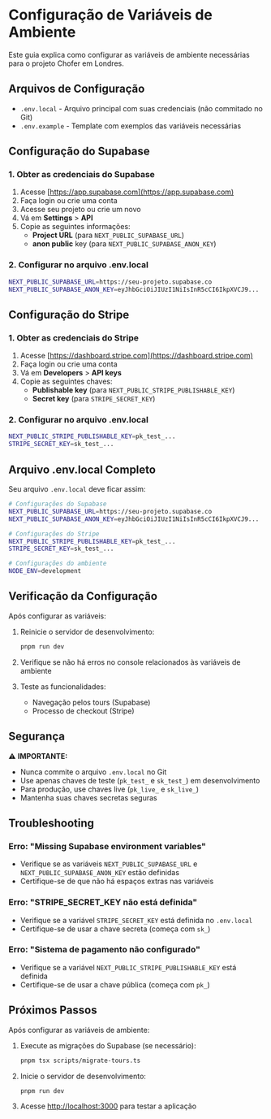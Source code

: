 # Configuração de Variáveis de Ambiente

Este guia explica como configurar as variáveis de ambiente necessárias para o projeto Chofer em Londres.

## Arquivos de Configuração

- `.env.local` - Arquivo principal com suas credenciais (não commitado no Git)
- `.env.example` - Template com exemplos das variáveis necessárias

## Configuração do Supabase

### 1. Obter as credenciais do Supabase

1. Acesse [https://app.supabase.com](https://app.supabase.com)
2. Faça login ou crie uma conta
3. Acesse seu projeto ou crie um novo
4. Vá em **Settings** > **API**
5. Copie as seguintes informações:
   - **Project URL** (para `NEXT_PUBLIC_SUPABASE_URL`)
   - **anon public** key (para `NEXT_PUBLIC_SUPABASE_ANON_KEY`)

### 2. Configurar no arquivo .env.local

```bash
NEXT_PUBLIC_SUPABASE_URL=https://seu-projeto.supabase.co
NEXT_PUBLIC_SUPABASE_ANON_KEY=eyJhbGciOiJIUzI1NiIsInR5cCI6IkpXVCJ9...
```

## Configuração do Stripe

### 1. Obter as credenciais do Stripe

1. Acesse [https://dashboard.stripe.com](https://dashboard.stripe.com)
2. Faça login ou crie uma conta
3. Vá em **Developers** > **API keys**
4. Copie as seguintes chaves:
   - **Publishable key** (para `NEXT_PUBLIC_STRIPE_PUBLISHABLE_KEY`)
   - **Secret key** (para `STRIPE_SECRET_KEY`)

### 2. Configurar no arquivo .env.local

```bash
NEXT_PUBLIC_STRIPE_PUBLISHABLE_KEY=pk_test_...
STRIPE_SECRET_KEY=sk_test_...
```

## Arquivo .env.local Completo

Seu arquivo `.env.local` deve ficar assim:

```bash
# Configurações do Supabase
NEXT_PUBLIC_SUPABASE_URL=https://seu-projeto.supabase.co
NEXT_PUBLIC_SUPABASE_ANON_KEY=eyJhbGciOiJIUzI1NiIsInR5cCI6IkpXVCJ9...

# Configurações do Stripe
NEXT_PUBLIC_STRIPE_PUBLISHABLE_KEY=pk_test_...
STRIPE_SECRET_KEY=sk_test_...

# Configurações do ambiente
NODE_ENV=development
```

## Verificação da Configuração

Após configurar as variáveis:

1. Reinicie o servidor de desenvolvimento:
   ```bash
   pnpm run dev
   ```

2. Verifique se não há erros no console relacionados às variáveis de ambiente

3. Teste as funcionalidades:
   - Navegação pelos tours (Supabase)
   - Processo de checkout (Stripe)

## Segurança

⚠️ **IMPORTANTE:**
- Nunca commite o arquivo `.env.local` no Git
- Use apenas chaves de teste (`pk_test_` e `sk_test_`) em desenvolvimento
- Para produção, use chaves live (`pk_live_` e `sk_live_`)
- Mantenha suas chaves secretas seguras

## Troubleshooting

### Erro: "Missing Supabase environment variables"
- Verifique se as variáveis `NEXT_PUBLIC_SUPABASE_URL` e `NEXT_PUBLIC_SUPABASE_ANON_KEY` estão definidas
- Certifique-se de que não há espaços extras nas variáveis

### Erro: "STRIPE_SECRET_KEY não está definida"
- Verifique se a variável `STRIPE_SECRET_KEY` está definida no `.env.local`
- Certifique-se de usar a chave secreta (começa com `sk_`)

### Erro: "Sistema de pagamento não configurado"
- Verifique se a variável `NEXT_PUBLIC_STRIPE_PUBLISHABLE_KEY` está definida
- Certifique-se de usar a chave pública (começa com `pk_`)

## Próximos Passos

Após configurar as variáveis de ambiente:

1. Execute as migrações do Supabase (se necessário):
   ```bash
   pnpm tsx scripts/migrate-tours.ts
   ```

2. Inicie o servidor de desenvolvimento:
   ```bash
   pnpm run dev
   ```

3. Acesse [http://localhost:3000](http://localhost:3000) para testar a aplicação